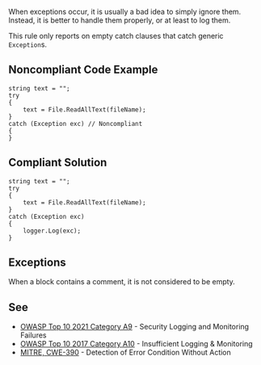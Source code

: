 When exceptions occur, it is usually a bad idea to simply ignore them. Instead, it is better to handle them properly, or at least to log them.
 
This rule only reports on empty catch clauses that catch generic `Exception`s.
 
## Noncompliant Code Example

    string text = "";
    try
    {
        text = File.ReadAllText(fileName);
    }
    catch (Exception exc) // Noncompliant
    {
    }

## Compliant Solution

    string text = "";
    try
    {
        text = File.ReadAllText(fileName);
    }
    catch (Exception exc)
    {
        logger.Log(exc);
    }

## Exceptions
 
When a block contains a comment, it is not considered to be empty.
 
## See
 
- [OWASP Top 10 2021 Category A9](https://owasp.org/Top10/A09_2021-Security_Logging_and_Monitoring_Failures/) - Security Logging and
  Monitoring Failures
- [OWASP Top 10 2017 Category A10](https://owasp.org/www-project-top-ten/2017/A10_2017-Insufficient_Logging%2526Monitoring) -
  Insufficient Logging & Monitoring
- [MITRE, CWE-390](https://cwe.mitre.org/data/definitions/390) - Detection of Error Condition Without Action